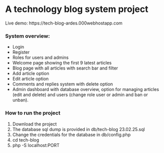 <h1>A technology blog system project</h1>

<p>Live demo: https://tech-blog-ardes.000webhostapp.com</p>

<h3>System overview:</h3>
<ul>
  <li>Login</li>
  <li>Register</li>
  <li>Roles for users and admins</li>
  <li>Welcome page showing the first 9 latest articles</li>
  <li>Blog page with all articles with search bar and filter</li>
  <li>Add article option</li>
  <li>Edit article option</li>
  <li>Comments and replies system with delete option</li>
  <li>Admin dashboard with database overview, option for managing articles (edit and delete) and users (change role user or admin and ban or unban).</li>
</ul>

<h3>How to run the project</h3>
<ol>
  <li>Download the project</li>
  <li>The database sql dump is provided in db/tech-blog 23.02.25.sql</li>
  <li>Change the credentials for the database in db/config.php</li>
  <li>cd tech-blog</li>
  <li>php -S localhost:PORT</li>
<ol>
